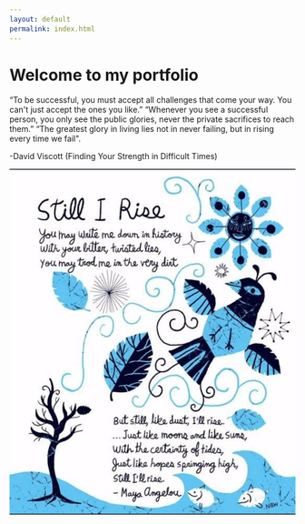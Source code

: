 ```yaml
---
layout: default
permalink: index.html
---
```


# Welcome to my portfolio
 
“To be successful, you must accept all challenges that come your way. You can't just accept the ones you like.” “Whenever you see a successful person, you only see the public glories, never the private sacrifices to reach them.” “The greatest glory in living lies not in never failing, but in rising every time we fail".

-David Viscott (Finding Your Strength in Difficult Times)

![](https://raw.githubusercontent.com/eng-aomar/eng-aomar.github.io/master/images/rise.jpg)


